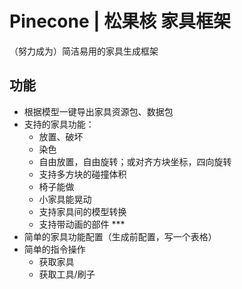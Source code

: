 # Pinecone | 松果核 家具框架

（努力成为）简洁易用的家具生成框架

## 功能

- 根据模型一键导出家具资源包、数据包
- 支持的家具功能：
    - 放置、破坏
    - 染色
    - 自由放置，自由旋转；或对齐方块坐标，四向旋转
    - 支持多方块的碰撞体积
    - 椅子能做
    - 小家具能晃动
    - 支持家具间的模型转换
    - 支持带动画的部件 ***
- 简单的家具功能配置（生成前配置，写一个表格）
- 简单的指令操作
    - 获取家具
    - 获取工具/刷子